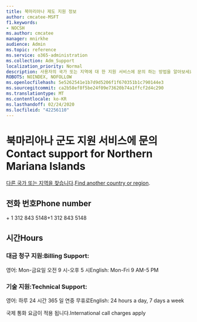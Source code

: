 ```yaml
---
title: 북마리아나 제도 지원 정보
author: cmcatee-MSFT
f1.keywords:
- NOCSH
ms.author: cmcatee
manager: mnirkhe
audience: Admin
ms.topic: reference
ms.service: o365-administration
ms.collection: Adm_Support
localization_priority: Normal
description: 사용자의 국가 또는 지역에 대 한 지원 서비스에 문의 하는 방법을 알아보세요.
ROBOTS: NOINDEX, NOFOLLOW
ms.openlocfilehash: 5e5262541e1b7d9d5206f1f670351b1c790144e3
ms.sourcegitcommit: ca2b58ef8f5be24f09e73620b74a1ffcf2d4c290
ms.translationtype: MT
ms.contentlocale: ko-KR
ms.lasthandoff: 02/24/2020
ms.locfileid: "42256110"
---
```

# <a name="contact-support-for-northern-mariana-islands"></a><span data-ttu-id="babf9-103">북마리아나 군도 지원 서비스에 문의</span><span class="sxs-lookup"><span data-stu-id="babf9-103">Contact support for Northern Mariana Islands</span></span>

<span data-ttu-id="babf9-104">[다른 국가 또는 지역을 찾습니다](../contact-support-for-business-products.md).</span><span class="sxs-lookup"><span data-stu-id="babf9-104">[Find another country or region](../contact-support-for-business-products.md).</span></span>

## <a name="phone-number"></a><span data-ttu-id="babf9-105">전화 번호</span><span class="sxs-lookup"><span data-stu-id="babf9-105">Phone number</span></span>
<span data-ttu-id="babf9-106">+ 1 312 843 5148</span><span class="sxs-lookup"><span data-stu-id="babf9-106">+1 312 843 5148</span></span>

## <a name="hours"></a><span data-ttu-id="babf9-107">시간</span><span class="sxs-lookup"><span data-stu-id="babf9-107">Hours</span></span>
### <a name="billing-support"></a><span data-ttu-id="babf9-108">대금 청구 지원:</span><span class="sxs-lookup"><span data-stu-id="babf9-108">Billing Support:</span></span>

<span data-ttu-id="babf9-109">영어: Mon-금요일 오전 9 시-오후 5 시</span><span class="sxs-lookup"><span data-stu-id="babf9-109">English: Mon-Fri 9 AM-5 PM</span></span>

### <a name="technical-support"></a><span data-ttu-id="babf9-110">기술 지원:</span><span class="sxs-lookup"><span data-stu-id="babf9-110">Technical Support:</span></span>

<span data-ttu-id="babf9-111">영어: 하루 24 시간 365 일 연중 무휴로</span><span class="sxs-lookup"><span data-stu-id="babf9-111">English: 24 hours a day, 7 days a week</span></span>

<span data-ttu-id="babf9-112">국제 통화 요금이 적용 됩니다.</span><span class="sxs-lookup"><span data-stu-id="babf9-112">International call charges apply</span></span>